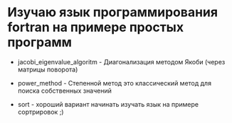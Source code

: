 # Изучаю язык программирования fortran на примере простых программ
- jacobi_eigenvalue_algoritm - Диагонализация методом Якоби (через матрицы поворота)

- power_method - Степенной метод это классический метод для поиска собственных значений

- sort - хороший вариант начинать изучать язык на примере сортрировок ;)
